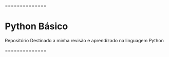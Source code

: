 ==============
# Python Básico
<p> Repositório Destinado a minha revisão e aprendizado na linguagem Python </p>
==============

